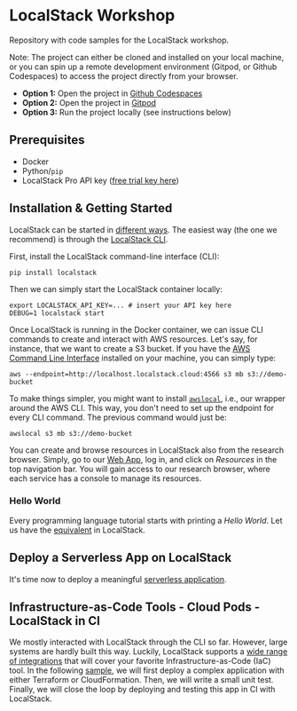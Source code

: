 # LocalStack Workshop

Repository with code samples for the LocalStack workshop.

Note: The project can either be cloned and installed on your local machine, or you can spin up a remote development environment (Gitpod, or Github Codespaces) to access the project directly from your browser.

* **Option 1:** Open the project in [Github Codespaces](https://github.com/codespaces/new?hide_repo_select=true&ref=main&repo=630930347)
* **Option 2:** Open the project in [Gitpod](https://gitpod.io/#https://github.com/localstack/localstack-workshop)
* **Option 3:** Run the project locally (see instructions below)

## Prerequisites

* Docker
* Python/`pip`
* LocalStack Pro API key ([free trial key here](https://app.localstack.cloud))

## Installation & Getting Started

LocalStack can be started in [different ways](https://docs.localstack.cloud/getting-started/installation/).
The easiest way (the one we recommend) is through the [LocalStack CLI](https://docs.localstack.cloud/getting-started/installation/#localstack-cli).

First, install the LocalStack command-line interface (CLI):
```
pip install localstack
```
Then we can simply start the LocalStack container locally:
```
export LOCALSTACK_API_KEY=... # insert your API key here
DEBUG=1 localstack start
```

Once LocalStack is running in the Docker container, we can issue CLI commands to create and interact with AWS resources. Let's say, for instance, that we want to create a S3 bucket. 
If you have the [AWS Command Line Interface](https://aws.amazon.com/cli/) installed on your machine, you can simply type:
```
aws --endpoint=http://localhost.localstack.cloud:4566 s3 mb s3://demo-bucket
```

To make things simpler, you might want to install [`awslocal`](https://github.com/localstack/awscli-local), i.e., our wrapper around the AWS CLI. This way, you don't need to set up the endpoint for every CLI command. The previous command would just be:
```
awslocal s3 mb s3://demo-bucket
```

You can create and browse resources in LocalStack also from the research browser.
Simply, go to our [Web App](https://app.localstack.cloud/), log in, and click on _Resources_ in the top navigation bar. You will gain access to our research browser, where each service has a console to manage its resources.

### Hello World

Every programming language tutorial starts with printing a _Hello World_. Let us have the [equivalent](https://github.com/localstack/localstack-workshop/tree/update-after-aws-zurich/hello-world) in LocalStack.

## Deploy a Serverless App on LocalStack

It's time now to deploy a meaningful [serverless application](https://github.com/localstack/serverless-image-resizer/tree/a882f4c050dd8ec4594c35fa5002d4db31c5a834).

## Infrastructure-as-Code Tools - Cloud Pods - LocalStack in CI

We mostly interacted with LocalStack through the CLI so far. 
However, large systems are hardly built this way.
Luckily, LocalStack supports a [wide range of integrations](https://docs.localstack.cloud/user-guide/integrations/) that will cover your favorite Infrastructure-as-Code (IaC) tool.
In the following [sample](https://github.com/giograno/serverless-api-ecs-apigateway-sample/tree/4bae4b7920da518034237bd95d6b6d0ab607a29d), we will first deploy a complex application with either Terraform or CloudFormation. Then, we will write a small unit test. Finally, we will close the loop by deploying and testing this app in CI with LocalStack.
